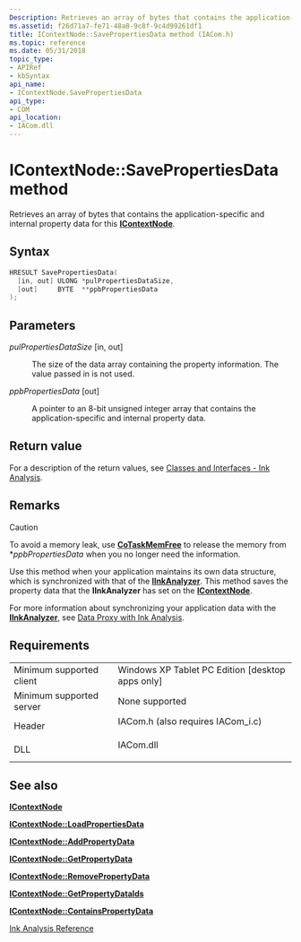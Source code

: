 ```yaml
---
Description: Retrieves an array of bytes that contains the application-specific and internal property data for this IContextNode.
ms.assetid: f26d71a7-fe71-48a8-9c8f-9c4d99261df1
title: IContextNode::SavePropertiesData method (IACom.h)
ms.topic: reference
ms.date: 05/31/2018
topic_type: 
- APIRef
- kbSyntax
api_name: 
- IContextNode.SavePropertiesData
api_type: 
- COM
api_location: 
- IACom.dll
---
```


# IContextNode::SavePropertiesData method

Retrieves an array of bytes that contains the application-specific and internal property data for this [**IContextNode**](icontextnode.md).

## Syntax


```C++
HRESULT SavePropertiesData(
  [in, out] ULONG *pulPropertiesDataSize,
  [out]     BYTE  **ppbPropertiesData
);
```



## Parameters

<dl> <dt>

*pulPropertiesDataSize* \[in, out\]
</dt> <dd>

The size of the data array containing the property information. The value passed in is not used.

</dd> <dt>

*ppbPropertiesData* \[out\]
</dt> <dd>

A pointer to an 8-bit unsigned integer array that contains the application-specific and internal property data.

</dd> </dl>

## Return value

For a description of the return values, see [Classes and Interfaces - Ink Analysis](classes-and-interfaces---ink-analysis.md).

## Remarks

> [!Caution]  
> To avoid a memory leak, use [**CoTaskMemFree**](/windows/desktop/api/combaseapi/nf-combaseapi-cotaskmemfree) to release the memory from \**ppbPropertiesData* when you no longer need the information.

 

Use this method when your application maintains its own data structure, which is synchronized with that of the [**IInkAnalyzer**](iinkanalyzer.md). This method saves the property data that the **IInkAnalyzer** has set on the [**IContextNode**](icontextnode.md).

For more information about synchronizing your application data with the [**IInkAnalyzer**](iinkanalyzer.md), see [Data Proxy with Ink Analysis](data-proxy-with-ink-analysis.md).

## Requirements



|                                     |                                                                                                               |
|-------------------------------------|---------------------------------------------------------------------------------------------------------------|
| Minimum supported client<br/> | Windows XP Tablet PC Edition \[desktop apps only\]<br/>                                                 |
| Minimum supported server<br/> | None supported<br/>                                                                                     |
| Header<br/>                   | <dl> <dt>IACom.h (also requires IACom\_i.c)</dt> </dl> |
| DLL<br/>                      | <dl> <dt>IACom.dll</dt> </dl>                          |



## See also

<dl> <dt>

[**IContextNode**](icontextnode.md)
</dt> <dt>

[**IContextNode::LoadPropertiesData**](icontextnode-loadpropertiesdata.md)
</dt> <dt>

[**IContextNode::AddPropertyData**](icontextnode-addpropertydata.md)
</dt> <dt>

[**IContextNode::GetPropertyData**](icontextnode-getpropertydata.md)
</dt> <dt>

[**IContextNode::RemovePropertyData**](icontextnode-removepropertydata.md)
</dt> <dt>

[**IContextNode::GetPropertyDataIds**](icontextnode-getpropertydataids.md)
</dt> <dt>

[**IContextNode::ContainsPropertyData**](icontextnode-containspropertydata.md)
</dt> <dt>

[Ink Analysis Reference](ink-analysis-reference.md)
</dt> </dl>

 

